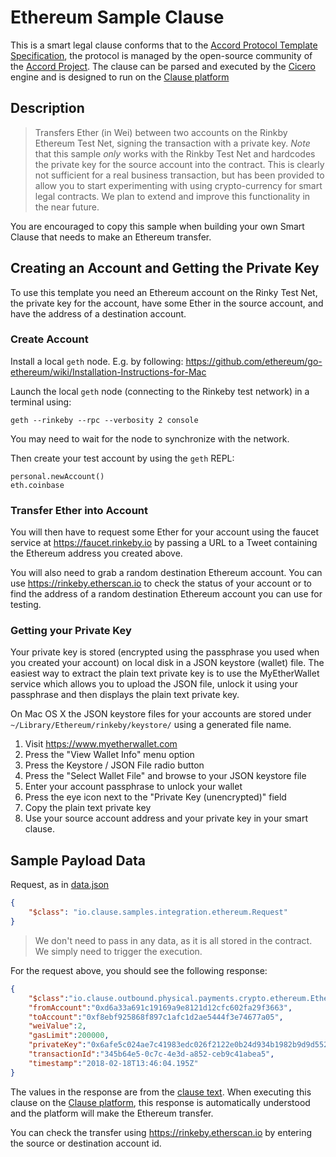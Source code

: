 
# Ethereum Sample Clause

This is a smart legal clause conforms that to the [Accord Protocol Template Specification](https://docs.google.com/document/d/1UacA_r2KGcBA2D4voDgGE8jqid-Uh4Dt09AE-shBKR0), the protocol is managed by the open-source community of the [Accord Project](https://accordproject.org). The clause can be parsed and executed by the [Cicero](https://github.com/accordproject/cicero) engine and is designed to run on the [Clause platform](https://clause.io)

## Description

> Transfers Ether (in Wei) between two accounts on the Rinkby Ethereum Test Net, signing the transaction with a private key. *Note* that this sample *only* works with the Rinkby Test Net and hardcodes the private key for the source account into the contract. This is clearly not sufficient for a real business transaction, but has been provided to allow you to start experimenting with using crypto-currency for smart legal contracts. We plan to extend and improve this functionality in the near future.

You are encouraged to copy this sample when building your own Smart Clause that needs to make an Ethereum transfer.

## Creating an Account and Getting the Private Key

To use this template you need an Ethereum account on the Rinky Test Net, the private key for the account, have some Ether in the source account, and have the address of a destination account.

### Create Account

Install a local `geth` node. E.g. by following: https://github.com/ethereum/go-ethereum/wiki/Installation-Instructions-for-Mac

Launch the local `geth` node (connecting to the Rinkeby test network) in a terminal using:

```
geth --rinkeby --rpc --verbosity 2 console
```

You may need to wait for the node to synchronize with the network.

Then create your test account by using the `geth` REPL:

```
personal.newAccount()
eth.coinbase
```

### Transfer Ether into Account

You will then have to request some Ether for your account using the faucet service at https://faucet.rinkeby.io by passing a URL to a Tweet containing the Ethereum address you created above.

You will also need to grab a random destination Ethereum account. You can use https://rinkeby.etherscan.io to check the status of your account or to find the address of a random destination Ethereum account you can use for testing.

### Getting your Private Key

Your private key is stored (encrypted using the passphrase you used when you created your account) on local disk in a JSON keystore (wallet) file. The easiest way to extract the plain text private key is to use the MyEtherWallet service which allows you to upload the JSON file, unlock it using your passphrase and then displays the plain text private key.

On Mac OS X the JSON keystore files for your accounts are stored under `~/Library/Ethereum/rinkeby/keystore/` using a generated file name.

1. Visit https://www.myetherwallet.com
2. Press the "View Wallet Info" menu option
3. Press the Keystore / JSON File radio button
4. Press the "Select Wallet File" and browse to your JSON keystore file
5. Enter your account passphrase to unlock your wallet
6. Press the eye icon next to the "Private Key (unencrypted)" field
7. Copy the plain text private key
8. Use your source account address and your private key in your smart clause.

## Sample Payload Data

Request, as in [data.json](https://github.com/accordproject/cicero-template-library/blob/master/integration-ethereumtransfer/data.json)
```json
{
    "$class": "io.clause.samples.integration.ethereum.Request"
}
```
> We don't need to pass in any data, as it is all stored in the contract. We simply need to trigger the execution.

For the request above, you should see the following response:
```json
{
    "$class":"io.clause.outbound.physical.payments.crypto.ethereum.EthereumTransfer",
    "fromAccount":"0xd6a33a691c19169a9e8121d12cfc602fa29f3663",
    "toAccount":"0xf8ebf925868f897c1afc1d2ae5444f3e74677a05",
    "weiValue":2,
    "gasLimit":200000,
    "privateKey":"0x6afe5c024ae7c41983edc026f2122e0b24d934b1982b9d9d552fbb224286bfdc",
    "transactionId":"345b64e5-0c7c-4e3d-a852-ceb9c41abea5",
    "timestamp":"2018-02-18T13:46:04.195Z"
}
```
The values in the response are from the [clause text](sample.txt). When executing this clause on the [Clause platform](https://clause.io), this response is automatically understood and the platform will make the Ethereum transfer.

You can check the transfer using https://rinkeby.etherscan.io by entering the source or destination account id.
